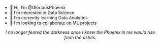 - 👋 Hi, I’m @GloriousPhoenix
- 👀 I’m interested in Data Science
- 🌱 I’m currently learning Data Analytics
- 💞️ I’m looking to collaborate on ML projects
<center><i>I no longer feared the darkness once I knew the Phoenix in me would rise from the ashes.</i></center>
<!---- 📫 How to reach me ...
--->

<!---
GloriousPhoenix/GloriousPhoenix is a ✨ special ✨ repository because its `README.md` (this file) appears on your GitHub profile.
You can click the Preview link to take a look at your changes.
--->
